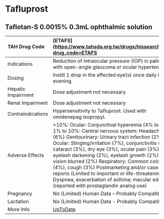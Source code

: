 # Tafluprost

## Taflotan-S 0.0015% 0.3mL ophthalmic solution

| TAH Drug Code      | [ETAFS](https://www.tahsda.org.tw/drugs/hissearch.php?drug_code=ETAFS                                                                                                                                                                                                                                                                                                                                                                                                                                                                |
|:-------------------|:-------------------------------------------------------------------------------------------------------------------------------------------------------------------------------------------------------------------------------------------------------------------------------------------------------------------------------------------------------------------------------------------------------------------------------------------------------------------------------------------------------------------------------------|
| Indications        | Reduction of intraocular pressure (IOP) in patients with open-angle glaucoma or ocular hypertension                                                                                                                                                                                                                                                                                                                                                                                                                                  |
| Dosing             | Instill 1 drop in the affected eye(s) once daily in the evening.                                                                                                                                                                                                                                                                                                                                                                                                                                                                     |
| Hepatic Impairment | Dose adjustment not necessary                                                                                                                                                                                                                                                                                                                                                                                                                                                                                                        |
| Renal Impairment   | Dose adjustment not necessary                                                                                                                                                                                                                                                                                                                                                                                                                                                                                                        |
| Contraindications  | Hypersensitivity to Tafluprost. Used with omidenepag isopropyl.                                                                                                                                                                                                                                                                                                                                                                                                                                                                      |
| Adverse Effects    | >10%: Ocular: Conjunctival hyperemia (4% to 20%) 1% to 10%: Central nervous system: Headache (6%) Genitourinary: Urinary tract infection (2%) Ocular: Stinging/irritation (7%), conjunctivitis (5%), cataract (3%), dry eye (3%), ocular pain (3%), eyelash darkening (2%), eyelash growth (2%), vision blurred (2%) Respiratory: Common cold (4%), cough (3%) Postmarketing and/or case reports (Limited to important or life-threatening): Dyspnea, exacerbation of asthma; macular edema (reported with prostaglandin analog use) |
| Pregnancy          | No (Limited) Human Data – Probably Compatible                                                                                                                                                                                                                                                                                                                                                                                                                                                                                        |
| Lactation          | No (Limited) Human Data - Probably Compatible                                                                                                                                                                                                                                                                                                                                                                                                                                                                                        |
| More Info          | [UpToDate](https://www.uptodate.com/contents/tafluprost-drug-information)                                                                                                                                                                                                                                                                                                                                                                                                                                                            |

